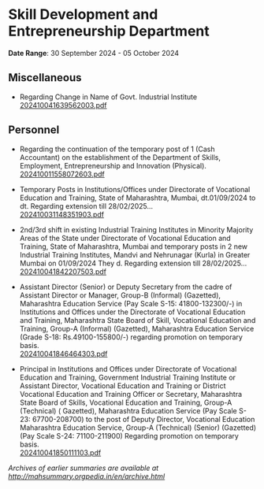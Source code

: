 # Skill Development and Entrepreneurship Department

**Date Range**: 30 September 2024 - 05 October 2024


## Miscellaneous
- Regarding Change in Name of Govt. Industrial Institute\
  [202410041639562003.pdf](https://gr.maharashtra.gov.in/Site/Upload/Government%20Resolutions/English/202410041639562003.pdf)

## Personnel
- Regarding the continuation of the temporary post of 1 (Cash Accountant) on the establishment of the Department of Skills, Employment, Entrepreneurship and Innovation (Physical).\
  [202410011558072603.pdf](https://gr.maharashtra.gov.in/Site/Upload/Government%20Resolutions/English/202410011558072603.pdf)

- Temporary Posts in Institutions/Offices under Directorate of Vocational Education and Training, State of Maharashtra, Mumbai, dt.01/09/2024 to dt. Regarding extension till 28/02/2025...\
  [202410031148351903.pdf](https://gr.maharashtra.gov.in/Site/Upload/Government%20Resolutions/English/202410031148351903.pdf)

- 2nd/3rd shift in existing Industrial Training Institutes in Minority Majority Areas of the State under Directorate of Vocational Education and Training, State of Maharashtra, Mumbai and temporary posts in 2 new Industrial Training Institutes, Mandvi and Nehrunagar (Kurla) in Greater Mumbai on 01/09/2024 They d. Regarding extension till 28/02/2025...\
  [202410041842207503.pdf](https://gr.maharashtra.gov.in/Site/Upload/Government%20Resolutions/English/202410041842207503.pdf)

- Assistant Director (Senior) or Deputy Secretary from the cadre of Assistant Director or Manager, Group-B (Informal) (Gazetted), Maharashtra Education Service (Pay Scale S-15: 41800-132300/-) in Institutions and Offices under the Directorate of Vocational Education and Training, Maharashtra State Board of Skill, Vocational Education and Training, Group-A (Informal) (Gazetted), Maharashtra Education Service (Grade S-18: Rs.49100-155800/-) regarding promotion on temporary basis.\
  [202410041846464303.pdf](https://gr.maharashtra.gov.in/Site/Upload/Government%20Resolutions/English/202410041846464303.pdf)

- Principal in Institutions and Offices under Directorate of Vocational Education and Training, Government Industrial Training Institute or Assistant Director, Vocational Education and Training or District Vocational Education and Training Officer or Secretary, Maharashtra State Board of Skills, Vocational Education and Training, Group-A (Technical) ( Gazetted), Maharashtra Education Service (Pay Scale S-23: 67700-208700) to the post of Deputy Director, Vocational Education Maharashtra Education Service, Group-A (Technical) (Senior) (Gazetted) (Pay Scale S-24: 71100-211900) Regarding promotion on temporary basis.\
  [202410041850111103.pdf](https://gr.maharashtra.gov.in/Site/Upload/Government%20Resolutions/English/202410041850111103.pdf)


*Archives of earlier summaries are available at http://mahsummary.orgpedia.in/en/archive.html*